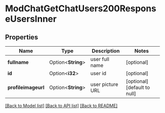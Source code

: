 # ModChatGetChatUsers200ResponseUsersInner

## Properties

Name | Type | Description | Notes
------------ | ------------- | ------------- | -------------
**fullname** | Option<**String**> | user full name | [optional]
**id** | Option<**i32**> | user id | [optional]
**profileimageurl** | Option<**String**> | user picture URL | [optional][default to null]

[[Back to Model list]](../README.md#documentation-for-models) [[Back to API list]](../README.md#documentation-for-api-endpoints) [[Back to README]](../README.md)


